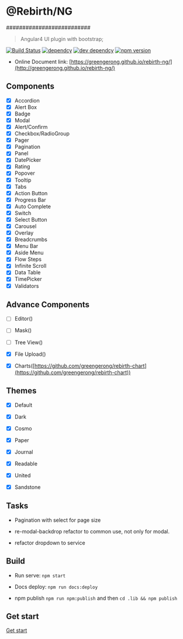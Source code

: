 # @Rebirth/NG
##########################
> Angular4 UI plugin with bootstrap;

[![Build Status](https://travis-ci.org/greengerong/rebirth-ng.svg?branch=master)](https://travis-ci.org/greengerong/rebirth-ng)
[![dependcy](https://david-dm.org/greengerong/rebirth-ng.svg)](https://david-dm.org/greengerong/rebirth-ng)
[![dev dependcy](https://david-dm.org/greengerong/rebirth-ng/dev-status.svg)](https://david-dm.org/greengerong/rebirth-ng?type=dev)
[![npm version](https://img.shields.io/npm/v/rebirth-ng.svg)](https://www.npmjs.com/package/rebirth-ng)


* Online Document link: [https://greengerong.github.io/rebirth-ng/](http://greengerong.github.io/rebirth-ng/)


## Components

- [x] Accordion
- [x] Alert Box
- [x] Badge
- [x] Modal
- [x] Alert/Confirm
- [x] Checkbox/RadioGroup
- [x] Pager
- [x] Pagination
- [x] Panel
- [x] DatePicker
- [x] Rating
- [x] Popover
- [x] Tooltip
- [x] Tabs
- [x] Action Button
- [x] Progress Bar
- [x] Auto Complete
- [x] Switch
- [x] Select Button
- [x] Carousel
- [x] Overlay
- [x] Breadcrumbs
- [x] Menu Bar
- [x] Aside Menu
- [x] Flow Steps
- [x] Infinite Scroll
- [x] Data Table
- [x] TimePicker
- [x] Validators

## Advance Components
- [ ] Editor([]())
- [ ] Mask([]())
- [ ] Tree View([]())
- [x] File Upload([]())
- [x] Charts([https://github.com/greengerong/rebirth-chart](https://github.com/greengerong/rebirth-chart))


## Themes

- [x] Default
- [x] Dark
- [x] Cosmo
- [x] Paper
- [x] Journal
- [x] Readable
- [x] United
- [x] Sandstone


## Tasks

- Pagination with select for page size

- re-modal-backdrop refactor to common use, not only for modal.

- refactor dropdown to service



## Build

* Run serve: `npm start`

* Docs deploy: `npm run docs:deploy`

* npm publish `npm run npm:publish` and then `cd .lib && npm publish`

## Get start

 [Get start](./src/app/exports)

